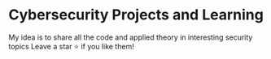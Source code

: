 # Cybersecurity Projects and Learning
My idea is to share all the code and applied theory in interesting security topics
Leave a star ⭐ if you like them!
